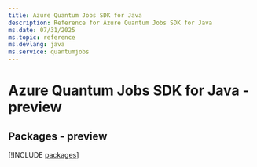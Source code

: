 ```yaml
---
title: Azure Quantum Jobs SDK for Java
description: Reference for Azure Quantum Jobs SDK for Java
ms.date: 07/31/2025
ms.topic: reference
ms.devlang: java
ms.service: quantumjobs
---
```

# Azure Quantum Jobs SDK for Java - preview
## Packages - preview
[!INCLUDE [packages](quantum-jobs-index.md)]